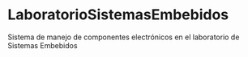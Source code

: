 # LaboratorioSistemasEmbebidos
Sistema de manejo de componentes electrónicos en el laboratorio de Sistemas Embebidos
